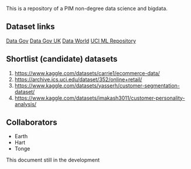 This is a repository of a PIM non-degree data science and bigdata.

## Dataset links
[Data Gov](https://data.gov/)
[Data Gov UK](https://www.data.gov.uk/)
[Data World](https://data.world/)
[UCI ML Repository](https://archive.ics.uci.edu/)

## Shortlist (candidate) datasets
1. https://www.kaggle.com/datasets/carrie1/ecommerce-data/
1. https://archive.ics.uci.edu/dataset/352/online+retail/
1. https://www.kaggle.com/datasets/yasserh/customer-segmentation-dataset/
1. https://www.kaggle.com/datasets/imakash3011/customer-personality-analysis/

## Collaborators
- Earth
- Hart
- Tonge


This document still in the development
